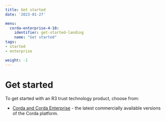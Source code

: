 ```yaml
---
title: Get started
date: '2023-01-27'

menu:
  corda-enterprise-4-10:
    identifier: get-started-landing
    name: "Get started"
tags:
- started
- enterprise

weight: -1
---
```


# Get started

To get started with an R3 trust technology product, choose from:

* [Corda and Corda Enterprise](../../en/get-started/getting-started-with-corda-4.md) - the latest commercially available versions of the Corda platform.
